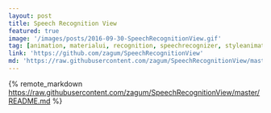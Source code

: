 ```yaml
---
layout: post
title: Speech Recognition View
featured: true
image: '/images/posts/2016-09-30-SpeechRecognitionView.gif'
tag: [animation, materialui, recognition, speechrecognizer, styleanimation, view]
link: 'https://github.com/zagum/SpeechRecognitionView'
md: 'https://raw.githubusercontent.com/zagum/SpeechRecognitionView/master/README.md'
---
```


{% remote_markdown https://raw.githubusercontent.com/zagum/SpeechRecognitionView/master/README.md %}